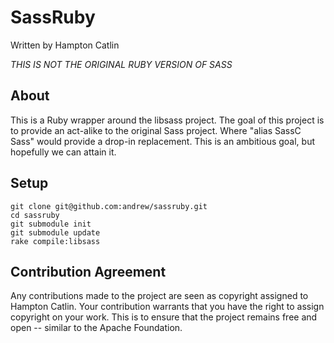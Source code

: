 SassRuby
=======

Written by Hampton Catlin

*THIS IS NOT THE ORIGINAL RUBY VERSION OF SASS*

About
-----

This is a Ruby wrapper around the libsass project. The goal
of this project is to provide an act-alike to the original Sass
project. Where "alias SassC Sass" would provide a drop-in
replacement. This is an ambitious goal, but hopefully we can
attain it.

Setup
-----

    git clone git@github.com:andrew/sassruby.git
    cd sassruby
    git submodule init
    git submodule update
    rake compile:libsass


Contribution Agreement
----------------------

Any contributions made to the project are seen as copyright assigned to Hampton Catlin. Your contribution warrants that you have the right to assign copyright on your work. This is to ensure that the project remains free and open -- similar to the Apache Foundation.
